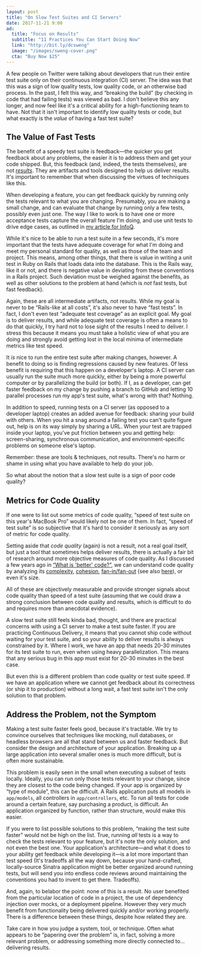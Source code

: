 ```yaml
---
layout: post
title: "On Slow Test Suites and CI Servers"
date: 2017-11-21 9:00
ad:
  title: "Focus on Results"
  subtitle: "11 Practices You Can Start Doing Now"
  link: "http://bit.ly/dcsweng"
  image: "/images/sweng-cover.png"
  cta: "Buy Now $25"
---
```

A few people on Twitter were talking about developers that run their entire test suite only on their continuous integration (CI) server.  The idea was that this was a sign of low quality tests, low quality code, or an otherwise bad process.  In the past, I
felt this way, and “breaking the build” (by checking in code that had failing tests) was viewed as bad.  I don't believe this any
longer, and now feel like it's a critical ability for a high-functioning team to have.  Not that it isn't important to identify low
quality tests or code, but what exactly is the _value_ of having a fast test suite?

<!-- more -->

## The Value of Fast Tests

The benefit of a speedy test suite is feedback—the quicker you get feedback about any problems, the easier it is to address them and get your code shipped. But, this feedback (and, indeed, the tests themselves), are not
[_results_](http://theseniorsoftwareengineer.com/focus_on_delivering_results_excerpt.html).  They are artifacts and tools
designed to help us deliver results.  It's important to remember that when discussing the virtues of techniques like this.

When developing a feature, you can get feedback quickly by running only the tests relevant to what you are changing. Presumably,
you are making a small change, and can evaluate that change by running only a few tests, possibly even just one.  The way I like
to work is to have one or more acceptance tests capture the overall feature I'm doing, and use unit tests to drive edge cases, as
outlined in [my article for InfoQ](https://www.infoq.com/articles/balancing-unit-and-end-to-end-tests).

While it's nice to be able to run a test suite in a few seconds, it's more important that the tests have adequate coverage for
what I'm doing and meet my personal standard for quality, as well as those of the team and project.  This means, among other
things, that there is value in writing a unit test in Ruby on Rails that loads data into the database.  This is the Rails way,
like it or not, and there is negative value in deviating from these conventions in a Rails project.  Such deviation must be
weighed against the benefits, as well as other solutions to the problem at hand (which is *not* fast tests, but fast feedback).

Again, these are all intermediate artifacts, not results.  While my goal is never to be “Rails-like at all costs”, it's also
never to have “fast tests”. In fact, I don't even test “adequate test coverage” as an explicit goal.  My goal is to deliver
results, and while adequate test coverage is often a means to do that quickly, I try hard not to lose sight of the results I need
to deliver.  I stress this because it means you must take a holistic view of what you are doing and strongly avoid getting lost in the local minima of intermediate metrics like test speed.

<div data-ad></div>

It *is* nice to run the entire test suite after making changes, however.  A benefit to doing so is finding regressions caused by new features. Of less benefit is requiring that this happen on a developer's laptop. A CI server can usually run the suite much more quickly, either by being a more powerful computer or by parallelizing the build (or both).  If I, as a developer, can get faster feedback on my change by pushing a branch to GitHub and letting 10 parallel processes run my app's test suite, what's wrong with that? Nothing.

In addition to speed, running tests on a CI server (as opposed to a developer laptop) creates an added avenue for feedback: sharing your build with others.  When you hit a snag around a failing test you can't quite figure out, help is on its way simply by sharing a URL.  When your test are trapped inside your laptop, you've put friction between you and getting help: screen-sharing, synchronous communication, and environment-specific problems on someone else's laptop.

Remember: these are tools & techniques, not results.  There's no harm or shame in using what you have available to help do your
job.

So what about the notion that a slow test suite is a sign of poor code quality?

## Metrics for Code Quality

If one were to list out some metrics of code quality, “speed of test suite on this year's MacBook Pro” would likely not be one of
them.  In fact, “speed of test suite” is so subjective that it's hard to consider it seriously as any sort of metric for code
quality.

Setting aside that _code quality_ (again) is not a result, not a real goal itself, but just a tool that sometimes helps deliver results, there is actually a fair bit of research around more objective measures of code quality.  As I discussed a few years ago in [“What is 'better' code?”](http://naildrivin5.com/blog/2012/06/27/what-is-better-code.html), we can understand code quality by analyzing its [complexity](https://en.wikipedia.org/wiki/Cyclomatic_complexity), [cohesion](https://en.wikipedia.org/wiki/Cohesion_(computer_science)), [fan-in/fan-out](https://stackoverflow.com/questions/4092228/design-principle-high-fan-in-vs-high-fan-out) (see also [here](http://it.toolbox.com/blogs/enterprise-solutions/design-principles-fanin-vs-fanout-16088)), or even it's size.

All of these are objectively measurable and provide stronger signals about code quality than speed of a test suite (assuming that we could draw a strong conclusion between code quality and results, which is difficult to do and requires more than anecdotal evidence).

A slow test suite still feels kinda bad, thought, and there are practical concerns with using a CI server to make a test suite faster.  If you are practicing Continuous Delivery, it means that you cannot ship code without waiting for your test suite, and so your ability to deliver results is always constrained by it.  Where I work, we have an app that needs 20-30 minutes for its test suite to run, even when using heavy parallelization.  This means that any serious bug in this app must exist for 20-30 minutes in the best case.

But even *this* is a different problem than code quality or test suite speed.  If we have an application where we cannot get
feedback about its correctness (or ship it to production) without a long wait, a fast test suite isn't the only solution to that
problem.

## Address the Problem, not the Symptom

Making a test suite faster feels good, because it's tractable.  We try to convince ourselves that techniques like mocking, null
databases, or headless browsers are all that stand between us and faster feedback.  But consider the design and architecture of
your application.  Breaking up a large application into several smaller ones is much more difficult, but is often more
sustainable.

This problem is easily seen in the small when executing a subset of tests locally.  Ideally, you can run only those tests
relevant to your change, since they are closest to the code being changed.  If your app is organized by “type of module”, this
can be difficult.  A Rails application puts all models in `app/models`, all controllers in `app/controllers`, etc.  To run all
tests for code around a certain feature, say purchasing a product, is difficult. An application organized by function, rather
than structure, would make this easier.

If you were to list possible solutions to this problem, “making the test suite faster” would not be high on the list.  True, running *all* tests is a way to check the tests relevant to your feature, but it's note the only solution, and not even the best one.  Your application's architecture—and what it does to your ability get feedback while developing it—is a lot more important than test speed (It's tradeoffs all the way down, because your hand-crafted, locally-source Sinatra application might be better organized around running tests, but will send you into endless code reviews around maintaining the conventions you had to invent to get there.  Tradeoffs).

And, again, to belabor the point: none of this is a result.  No user benefited from the particular location of code in a project, the use of dependency injection over mocks, or a deployment pipeline. However they very much benefit from functionality being delivered quickly and/or working properly.  There is a difference between these things, despite how related they are.

Take care in how you judge a system, tool, or technique.  Often what appears to be “papering over the problem” is, in fact,
solving a more relevant problem, or addressing something more directly connected to…delivering results.


